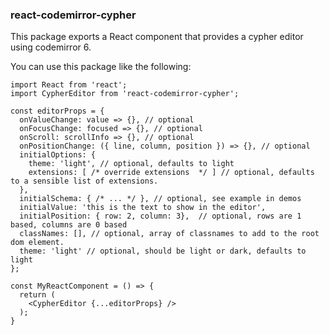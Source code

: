 ### react-codemirror-cypher

This package exports a React component that provides a cypher editor using codemirror 6.

You can use this package like the following:

```
import React from 'react';
import CypherEditor from 'react-codemirror-cypher';

const editorProps = {
  onValueChange: value => {}, // optional
  onFocusChange: focused => {}, // optional
  onScroll: scrollInfo => {}, // optional
  onPositionChange: ({ line, column, position }) => {}, // optional
  initialOptions: {
    theme: 'light', // optional, defaults to light
    extensions: [ /* override extensions  */ ] // optional, defaults to a sensible list of extensions.
  },
  initialSchema: { /* ... */ }, // optional, see example in demos
  initialValue: 'this is the text to show in the editor',
  initialPosition: { row: 2, column: 3},  // optional, rows are 1 based, columns are 0 based
  classNames: [], // optional, array of classnames to add to the root dom element.
  theme: 'light' // optional, should be light or dark, defaults to light
};

const MyReactComponent = () => {
  return (
    <CypherEditor {...editorProps} />
  );
}
```
